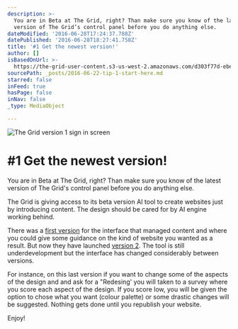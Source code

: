 ```yaml
---
description: >-
  You are in Beta at The Grid, right? Than make sure you know of the latest
  version of The Grid’s control panel before you do anything else.
dateModified: '2016-06-28T17:24:37.788Z'
datePublished: '2016-06-28T18:27:41.758Z'
title: '#1 Get the newest version!'
author: []
isBasedOnUrl: >-
  https://the-grid-user-content.s3-us-west-2.amazonaws.com/d303f77d-ebe6-4fbc-b8de-0bbbab333b85.png
sourcePath: _posts/2016-06-22-tip-1-start-here.md
starred: false
inFeed: true
hasPage: false
inNav: false
_type: MediaObject

---
```

![The Grid version 1 sign in screen](https://the-grid-user-content.s3-us-west-2.amazonaws.com/d303f77d-ebe6-4fbc-b8de-0bbbab333b85.png)

# \#1 Get the newest version!

You are in Beta at The Grid, right? Than make sure you know of the latest version of The Grid's control panel before you do anything else.

The Grid is giving access to its beta version AI tool to create websites just by introducing content. The design should be cared for by AI engine working behind.

There was a [first version][0] for the interface that managed content and where you could give some guidance on the kind of website you wanted as a result. But now they have launched [version 2][1]. The tool is still underdevelopment but the interface has changed considerably between versions.

For instance, on this last version if you want to change some of the aspects of the design and and ask for a "Redesing' you will taken to a survey where you score each aspect of the design. If you score low, you will be given the option to chose what you want (colour palette) or some drastic changes will be suggested. Nothing gets done until you republish your website.

Enjoy!

[0]: https://app.thegrid.io/ "The Grid version 1"
[1]: https://testing.thegrid.io/ "The Grid version 2"
